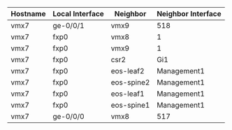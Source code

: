 | Hostname | Local Interface | Neighbor | Neighbor Interface |
|----------|-----------------|----------|--------------------|
vmx7 | ge-0/0/1 | vmx9 | 518 |
vmx7 | fxp0 | vmx8 | 1 |
vmx7 | fxp0 | vmx9 | 1 |
vmx7 | fxp0 | csr2 | Gi1 |
vmx7 | fxp0 | eos-leaf2 | Management1 |
vmx7 | fxp0 | eos-spine2 | Management1 |
vmx7 | fxp0 | eos-leaf1 | Management1 |
vmx7 | fxp0 | eos-spine1 | Management1 |
vmx7 | ge-0/0/0 | vmx8 | 517 |
